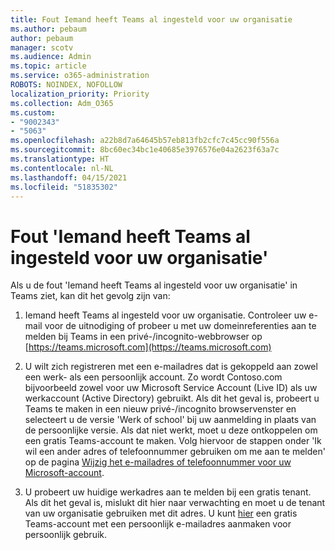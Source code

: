 ```yaml
---
title: Fout Iemand heeft Teams al ingesteld voor uw organisatie
ms.author: pebaum
author: pebaum
manager: scotv
ms.audience: Admin
ms.topic: article
ms.service: o365-administration
ROBOTS: NOINDEX, NOFOLLOW
localization_priority: Priority
ms.collection: Adm_O365
ms.custom:
- "9002343"
- "5063"
ms.openlocfilehash: a22b8d7a64645b57eb813fb2cfc7c45cc90f556a
ms.sourcegitcommit: 8bc60ec34bc1e40685e3976576e04a2623f63a7c
ms.translationtype: HT
ms.contentlocale: nl-NL
ms.lasthandoff: 04/15/2021
ms.locfileid: "51835302"
---
```

# <a name="someone-has-already-set-up-teams-for-your-organization-error"></a>Fout 'Iemand heeft Teams al ingesteld voor uw organisatie'

Als u de fout 'Iemand heeft Teams al ingesteld voor uw organisatie' in Teams ziet, kan dit het gevolg zijn van:

1. Iemand heeft Teams al ingesteld voor uw organisatie. Controleer uw e-mail voor de uitnodiging of probeer u met uw domeinreferenties aan te melden bij Teams in een privé-/incognito-webbrowser op [https://teams.microsoft.com](https://teams.microsoft.com)

2. U wilt zich registreren met een e-mailadres dat is gekoppeld aan zowel een werk- als een persoonlijk account. Zo wordt Contoso.com bijvoorbeeld zowel voor uw Microsoft Service Account (Live ID) als uw werkaccount (Active Directory) gebruikt. Als dit het geval is, probeert u Teams te maken in een nieuw privé-/incognito browservenster en selecteert u de versie 'Werk of school' bij uw aanmelding in plaats van de persoonlijke versie. Als dat niet werkt, moet u deze ontkoppelen om een gratis Teams-account te maken. Volg hiervoor de stappen onder 'Ik wil een ander adres of telefoonnummer gebruiken om me aan te melden' op de pagina [Wijzig het e-mailadres of telefoonnummer voor uw Microsoft-account](https://support.microsoft.com/help/12407).

3. U probeert uw huidige werkadres aan te melden bij een gratis tenant. Als dit het geval is, mislukt dit hier naar verwachting en moet u de tenant van uw organisatie gebruiken met dit adres. U kunt [hier](https://products.office.com/microsoft-teams/group-chat-software) een gratis Teams-account met een persoonlijk e-mailadres aanmaken voor persoonlijk gebruik.
